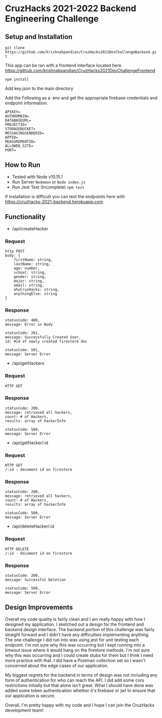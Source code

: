 # CruzHacks 2021-2022 Backend Engineering Challenge
## Setup and Installation

`git clone https://github.com/krishnakpandian/CruzHacks2021DevChallengeBackend.git`

This app can be ran with a frontend interface located here.
https://github.com/krishnakpandian/CruzHacks2021DevChallengeFrontend

`npm install`

Add key.json to the main directory

Add the Following as a .env and get the appropriate firebase credentials and endpoint information.

```  
APIKEY=
AUTHDOMAIN=
DATABASEURL=
PROJECTID=
STORAGEBUCKET=
MESSAGINGSENDERID=
APPID=
MEASUREMENTID=
ALLOWED_SITE=
PORT=
```

## How to Run
   * Tested with Node v10.15.1
   * Run Server `Nodemon` or `Node index.js`
   * Run Jest Test (Incomplete) `npm test`


If installation is difficult you can test the endpoints here with 
https://cruzhacks-2021-backend.herokuapp.com

## Functionality
* /api/createHacker

### Request
```
http POST
body: {
    firstName: string,
    lastName: string,
    age: number,
    school: string,
    gender: string,
    major: string,
    email: string,
    whyCruzHacks: string,
    anythingElse: string
}
```

### Response

```
statusCode: 400,
message: Error in Body
```

```
statusCode: 201,
message: Successfully Created User,
id: #id of newly created firestore doc
```

```
statusCode: 501,
message: Server Error
```

* /api/getHackers
### Request
```
HTTP GET
```
### Response

```
statusCode: 200,
message: retrieved all hackers,
count: # of Hackers,
results: array of hackerInfo
```

```
statusCode: 500,
message: Server Error
```

* /api/getHacker/:id
### Request
```
HTTP GET
/:id - document id on firestore
```


### Response

```
statusCode: 200,
message: retrieved all hackers,
count: # of Hackers,
results: array of hackerInfo
```

```
statusCode: 500,
message: Server Error
```


* /api/deleteHacker/:id
### Request
```
HTTP DELETE
/:id - document id on firestore
```

### Response
```
statusCode: 200,
message: Successful Deletion
```

```
statusCode: 500,
message: Server Error
```

## Design Improvements
Overall my code quality is fairly clean and I am really happy with how I designed my application. I  sketched out a design for the frontend and backend design interface. The backend portion of this challenge was fairly straight forward and I didn't have any difficulties implementing anything. The one challenge I did run into was using jest for unit testing each endpoint. I'm not sure why this was occurring but I kept running into a timeout issue where it would hang on the firestore methods. I'm not sure why this was occurring and I could create stubs for them but I think I need more practice with that. I did have a Postman collection set so I wasn't concerned about the edge cases of our application.

My biggest regrets for the backend in terms of design was not including any form of authentication for who can reach the API. I did add some cors restrictions initially but that alone isn't great. What I should have done was added some token authentication whether it's firebase or jwt to ensure that our application is secure. 

Overall, I'm pretty happy with my code and I hope I can join the CruzHacks development team!